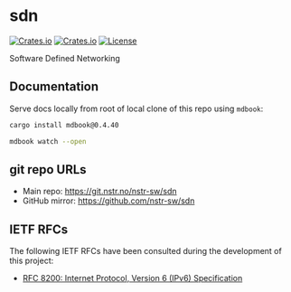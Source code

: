 # sdn

[![Crates.io](https://img.shields.io/crates/v/sdn?style=flat-square)](https://crates.io/crates/sdn)
[![Crates.io](https://img.shields.io/crates/d/sdn?style=flat-square)](https://crates.io/crates/sdn)
[![License](https://img.shields.io/badge/license-ISC-blue?style=flat-square)](LICENSE)

Software Defined Networking

## Documentation

Serve docs locally from root of local clone of this repo using `mdbook`:

```zsh
cargo install mdbook@0.4.40
```

```zsh
mdbook watch --open
```

## git repo URLs

- Main repo: https://git.nstr.no/nstr-sw/sdn
- GitHub mirror: https://github.com/nstr-sw/sdn

## IETF RFCs

The following IETF RFCs have been consulted
during the development of this project:

- [RFC 8200: Internet Protocol, Version 6 (IPv6) Specification](https://www.rfc-editor.org/rfc/rfc8200.html)
